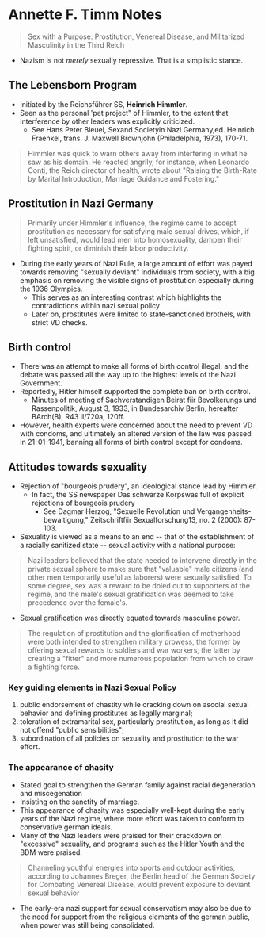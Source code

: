 # Annette F. Timm Notes
> Sex with a Purpose: Prostitution, Venereal Disease, and Militarized Masculinity in the Third Reich

* Nazism is not *merely* sexually repressive. That is a simplistic stance.

## The Lebensborn Program
* Initiated by the Reichsführer SS, **Heinrich Himmler**.
* Seen as the personal 'pet project" of Himmler, to the extent that interference by other leaders was explicitly criticized.
    * See Hans Peter Bleuel, Sexand Societyin Nazi Germany,ed. Heinrich Fraenkel, trans. J. Maxwell Brownjohn (Philadelphia, 1973), 170-71.

> Himmler was quick to warn others away from interfering in what he saw as his domain. He reacted angrily, for instance, when Leonardo Conti, the Reich director of health, wrote about "Raising the Birth-Rate by Marital Introduction, Marriage Guidance and Fostering."

## Prostitution in Nazi Germany
> Primarily under Himmler's influence, the regime came to accept prostitution as necessary for satisfying male sexual drives, which, if left unsatisfied, would lead men into homosexuality, dampen their fighting spirit, or diminish their labor productivity. 

* During the early years of Nazi Rule, a large amount of effort was payed towards removing "sexually deviant" individuals from society, with a big emphasis on removing the visible signs of prostitution especially during the 1936 Olympics.
    * This serves as an interesting contrast which highlights the contradictions within nazi sexual policy
    * Later on, prostitutes were limited to state-sanctioned brothels, with strict VD checks.

## Birth control
* There was an attempt to make all forms of birth control illegal, and the debate was passed all the way up to the highest levels of the Nazi Government.
* Reportedly, Hitler himself supported the complete ban on birth control.
    * Minutes of meeting of Sachverstandigen Beirat fiir Bevolkerungs und Rassenpolitik, August 3, 1933, in Bundesarchiv Berlin, hereafter BArch(B), R43 II/720a, 120ff.
* However, health experts were concerned about the need to prevent VD with condoms, and ultimately an altered version of the law was passed in 21-01-1941, banning all forms of birth control except for condoms.

## Attitudes towards sexuality
* Rejection of "bourgeois prudery", an ideological stance lead by Himmler.
    * In fact, the SS newspaper Das schwarze Korpswas full of explicit rejections of bourgeois prudery
        *  See Dagmar Herzog, "Sexuelle Revolution und Vergangenheits- bewaltigung," Zeitschriftfiir Sexualforschung13, no. 2 (2000): 87-103.
*  Sexuality is viewed as a means to an end -- that of the establishment of a racially sanitized state -- sexual activity with a national purpose:

> Nazi leaders believed that the state needed to intervene directly in theprivate sexual sphere to make sure that "valuable" male citizens (and othermen temporarily useful as laborers) were sexually satisfied. To some degree, sex was a reward to be doled out to supporters of the regime, and themale's sexual gratification was deemed to take precedence over the female's.

* Sexual gratification was directly equated towards masculine power.

> The regulation of prostitution and the glorification of motherhoodwere both intended to strengthen military prowess, the former by offering sexual rewards to soldiers and war workers, the latter by creating a "fitter" and more numerous population from which to draw a fighting force. 

### Key guiding elements in Nazi Sexual Policy
1. public endorsement of chastity while cracking down on asocial sexual behavior and defining prostitutes as legally marginal; 
2. toleration of extramarital sex, particularly prostitution, as long as it did not offend "public sensibilities"; 
3. subordination of all policies on sexuality and prostitution to the war effort.

### The appearance of chasity
* Stated goal to strengthen the German family against racial degeneration and miscegenation
* Insisting on the sanctity of marriage.
* This appearance of chasity was especially well-kept during the early years of the Nazi regime, where more effort was taken to conform to conservative german ideals.
* Many of the Nazi leaders were praised for their crackdown on "excessive" sexuality, and programs such as the Hitler Youth and the BDM were praised:

> Channeling youthful energies into sports and outdoor activities, according to Johannes Breger, the Berlin head of the German Society for Combating Venereal Disease, would prevent exposure to deviant sexual behavior

* The early-era nazi support for sexual conservatism may also be due to the need for support from the religious elements of the german public, when power was still being consolidated.